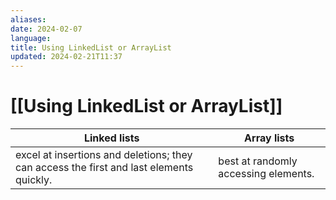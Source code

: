 ```yaml
---
aliases: 
date: 2024-02-07
language: 
title: Using LinkedList or ArrayList
updated: 2024-02-21T11:37
---
```

# [[Using LinkedList or ArrayList]]
| Linked lists  | Array lists  |
| ---- | ---- |
| excel at insertions and deletions; they can access the first and last elements quickly. | best at randomly accessing elements. |


